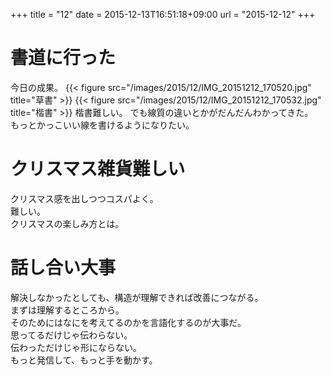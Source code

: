 +++
title = "12"
date = 2015-12-13T16:51:18+09:00
url = "2015-12-12"
+++

書道に行った
===
今日の成果。
{{< figure src="/images/2015/12/IMG_20151212_170520.jpg" title="草書" >}}
{{< figure src="/images/2015/12/IMG_20151212_170532.jpg" title="楷書" >}}
楷書難しい。
でも線質の違いとかがだんだんわかってきた。  
もっとかっこいい線を書けるようになりたい。

クリスマス雑貨難しい
===
クリスマス感を出しつつコスパよく。  
難しい。  
クリスマスの楽しみ方とは。

話し合い大事
===
解決しなかったとしても、構造が理解できれば改善につながる。  
まずは理解するところから。  
そのためにはなにを考えてるのかを言語化するのが大事だ。  
思ってるだけじゃ伝わらない。  
伝わっただけじゃ形にならない。  
もっと発信して、もっと手を動かす。
